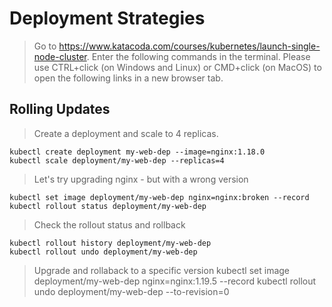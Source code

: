 # Deployment Strategies
> Go to https://www.katacoda.com/courses/kubernetes/launch-single-node-cluster. Enter the following commands in the terminal.
Please use CTRL+click (on Windows and Linux) or CMD+click (on MacOS) to open the following links in a new browser tab.

## Rolling Updates 
> Create a deployment and scale to 4 replicas.
```
kubectl create deployment my-web-dep --image=nginx:1.18.0 
kubectl scale deployment/my-web-dep --replicas=4
```

> Let's try upgrading nginx - but with a wrong version
```
kubectl set image deployment/my-web-dep nginx=nginx:broken --record
kubectl rollout status deployment/my-web-dep
```

> Check the rollout status and rollback
```
kubectl rollout history deployment/my-web-dep
kubectl rollout undo deployment/my-web-dep
```

> Upgrade and rollaback to a specific version
kubectl set image deployment/my-web-dep nginx=nginx:1.19.5 --record
kubectl rollout undo deployment/my-web-dep --to-revision=0
```
